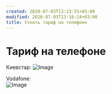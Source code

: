 ```yaml
---
created: 2020-07-03T13:13:55+03:00
modified: 2020-07-03T13:16:14+03:00
title: Узнать тариф на телефоне
---
```


# Тариф на телефоне

Киевстар:
![Image](./image_picker5527200077858423283.jpg)

Vodafone:  
![Image](./image_picker6083528588718330896.jpg)

